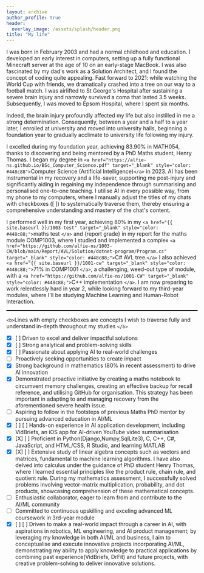 ```yaml
---
layout: archive
author_profile: true
header:
  overlay_image: /assets/splash/header.png
title: "My life"
---
```

I was born in February 2003 and had a normal childhood and education. I developed an early interest in computers, setting up a fully functional Minecraft server at the age of 10 on an early-stage MacBook. I was also fascinated by my dad's work as a Solution Architect, and I found the concept of coding quite appealing. Fast forward to 2021: while watching the World Cup with friends, we dramatically crashed into a tree on our way to a football match. I was airlifted to St George's Hospital after sustaining a severe brain injury and narrowly survived a coma that lasted 3.5 weeks. Subsequently, I was moved to Epsom Hospital, where I spent six months.

Indeed, the brain injury profoundly affected my life but also instilled in me a strong determination. Consequently, between a year and a half to a year later, I enrolled at university and moved into university halls, beginning a foundation year to gradually acclimate to university life following my injury.

I excelled during my foundation year, achieving 83.90% in MATH054, thanks to discovering and being mentored by a PhD Maths student, Henry Thomas. I began my degree in `<a href="https://alfie-ns.github.io/BSc_Computer_Science.pdf" target="_blank" style="color: #448c88">`Computer Science (Artificial Intelligence)`</a>`
in 2023. AI has been instrumental in my recovery and a life-saver, supporting me post-injury and significantly aiding in regaining my independence through summarising and personalised one-to-one teaching. I utilise AI in every possible way, from my phone to my computers, where I manually adjust the titles of my chats with checkboxes ([ ]) to systematically traverse them, thereby ensuring a comprehensive understanding and mastery of the chat's content.

I performed well in my first year, achieving 80% in my `<a href="{{ site.baseurl }}/1003-test" target="_blank" style="color: #448c88;">`maths test `</a>` and {report grade} in my report for the maths module COMP1003, where I studied and implemented a complex `<a href="https://github.com/alfie-ns/1003-CW/blob/main/Report/AVL/Solution/dotnet-program/Program.cs" target="_blank" style="color: #448c88;">`C# AVL tree.`</a>` I also achieved `<a href="{{ site.baseurl }}/1001-cw" target="_blank" style="color: #448c88;">`71% in COMP1001 `</a>`, a challenging, weed-out type of module, with a `<a href="https://github.com/alfie-ns/1001-CW" target="_blank" style="color: #448c88;">`C++ implementation `</a>`. I am now preparing to work relentlessly hard in year 2, while looking forward to my third-year modules, where I'll be studying Machine Learning and Human-Robot Interaction.

<hr>
<!-- Styling for the horizontal line^ -->
<style>
hr {
    border: none;
    border-top: 2px solid black; 
    width: 100%;  
}
</style>

`<b>`Lines with empty checkboxes are concepts I wish to traverse fully and understand in-depth throughout my studies `</b>`

- [X] [ ] Driven to excel and deliver impactful solutions
- [X] [ ] Strong analytical and problem-solving skills
- [X] [ ] Passionate about applying AI to real-world challenges
- [ ] Proactively seeking opportunities to create impact
- [X] Strong background in mathematics (80% in recent assessment) to drive AI innovation
- [X] Demonstrated proactive initiative by creating a maths notebook to circumvent memory challenges, creating an effective backup for recall reference, and utilising GitHub for organisation. This strategy has been important in adapting to and managing recovery from the aforementioned severe health issue.
- [ ] Aspiring to follow in the footsteps of previous Maths PhD mentor by pursuing advanced education in AI/ML
- [X] [ ] [ ] Hands-on experience in AI application development, including VidBriefs, an iOS app for AI-driven YouTube video summarisation
- [X] [X] [ ] Proficient in Python(Django,Numpy,SqlLite3), C, C++, C#, JavaScript, and HTML/CSS, R Studio, and learning MATLAB
- [X] [X] [ ] Extensive study of linear algebra concepts such as vectors and matrices, fundamental to machine learning algorithms. I have also delved into calculus under the guidance of PhD student Henry Thomas, where I learned essential principles like the product rule, chain rule, and quotient rule. During my mathematics assessment, I successfully solved problems involving vector-matrix multiplication, probability, and dot products, showcasing comprehension of these mathematical concepts.
- [ ] Enthusiastic collaborator, eager to learn from and contribute to the AI/ML community
- [ ] Committed to continuous upskilling and exceling advanced ML coursework in 3rd-year module
- [X] [ ] [ ] Driven to make a real-world impact through a career in AI, with aspirations in robotics, ML engineering, and AI product management; by leveraging my knowledge in both AI/ML and business, I aim to conceptualise and execute innovative projects incorporating AI/ML, demonstrating my ability to apply knowledge to practical applications by combining past experience(VidBriefs, DrFit) and future projects, with creative problem-solving to deliver innovative solutions.
